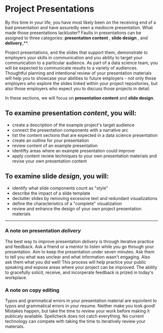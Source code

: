 # Project Presentations

By this time in your life, you have most likely been on the receiving end of a bad presentation and have assuredly seen a mediocre presentation. What made those presentations lackluster? Faults in presentations can be assigned to three categories: **presentation content** , **slide design** , and **delivery**_**. 

Project presentations, and the slides that support them, demonstrate to employers your skills in communication and you ability to target your communication to a particular audience. As part of a data science team, you will be expected to communicate results to a variety of audiences. Thoughtful planning and intentional review of your presentation materials will help you to showcase your abilities to future employers - not only those employers who explore the slides linked within your project repositories, but also those employers who expect you to discuss those projects in detail. 

In these sections, we will focus on **presentation content** and **slide design**. 

## To examine presentation _content_, you will:
- create a description of the example project's target audience
- connect the presentation components with a narrative arc
- list the content sections that are expected in a data science presentation
- create an outline for your presentation
- review content of an example presentation
- identifty areas where an example presentation could improve
- apply content review techniques to your own presentation materials and revise your own presentation content

## To examine slide _design_, you will:
- identify what slide components count as "style"
- describe the impact of a slide template
- declutter slides by removing excessive text and redundant visualizations
- define the characteristics of a "complete" visualization
- review and enhance the design of your own project presentation materials

*** 

### A note on presentation _delivery_ 
The best way to improve presentation _delivery_ is through iterative practice and feedback. Ask a friend or a mentor to listen while you go through your presentation. Aim to keep the presentation under seven minutes. Ask them to tell you what was unclear and what information wasn't engaging. Also ask them what you did well! This process will help practice your public speaking *and* expose areas where your project can be improved. The ability to gracefully solicit, receive, and incorperate feedback is prized in today's workplace. 

### A note on copy editing
Typos and grammatical errors in your presentation material are equivilent to typos and grammatical errors in your resume. Neither make you look good! Mistakes happen, but take the time to review your work before making it publicaly available. Spellcheck does not catch everything. No current technology can compete with taking the time to iteratively review your materials. 
